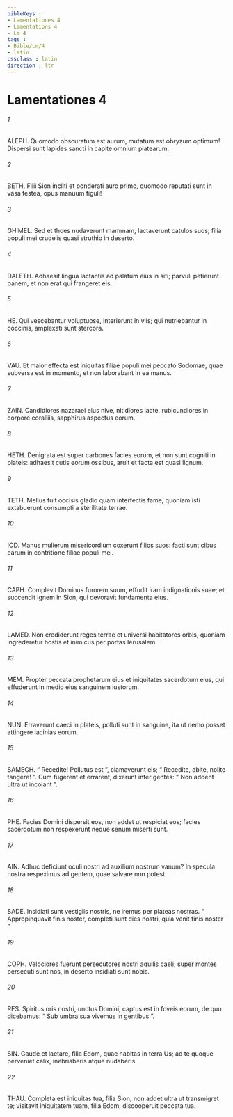 ```yaml
---
bibleKeys : 
- Lamentationes 4
- Lamentations 4
- Lm 4
tags : 
- Bible/Lm/4
- latin
cssclass : latin
direction : ltr
---
```


# Lamentationes 4

###### 1
ALEPH. Quomodo obscuratum est aurum, mutatum est obryzum optimum! Dispersi sunt lapides sancti in capite omnium platearum.
###### 2
BETH. Filii Sion incliti et ponderati auro primo, quomodo reputati sunt in vasa testea, opus manuum figuli!
###### 3
GHIMEL. Sed et thoes nudaverunt mammam, lactaverunt catulos suos; filia populi mei crudelis quasi struthio in deserto.
###### 4
DALETH. Adhaesit lingua lactantis ad palatum eius in siti; parvuli petierunt panem, et non erat qui frangeret eis.
###### 5
HE. Qui vescebantur voluptuose, interierunt in viis; qui nutriebantur in coccinis, amplexati sunt stercora.
###### 6
VAU. Et maior effecta est iniquitas filiae populi mei peccato Sodomae, quae subversa est in momento, et non laborabant in ea manus.
###### 7
ZAIN. Candidiores nazaraei eius nive, nitidiores lacte, rubicundiores in corpore coralliis, sapphirus aspectus eorum.
###### 8
HETH. Denigrata est super carbones facies eorum, et non sunt cogniti in plateis: adhaesit cutis eorum ossibus, aruit et facta est quasi lignum.
###### 9
TETH. Melius fuit occisis gladio quam interfectis fame, quoniam isti extabuerunt consumpti a sterilitate terrae.
###### 10
IOD. Manus mulierum misericordium coxerunt filios suos: facti sunt cibus earum in contritione filiae populi mei.
###### 11
CAPH. Complevit Dominus furorem suum, effudit iram indignationis suae; et succendit ignem in Sion, qui devoravit fundamenta eius.
###### 12
LAMED. Non crediderunt reges terrae et universi habitatores orbis, quoniam ingrederetur hostis et inimicus per portas Ierusalem.
###### 13
MEM. Propter peccata prophetarum eius et iniquitates sacerdotum eius, qui effuderunt in medio eius sanguinem iustorum.
###### 14
NUN. Erraverunt caeci in plateis, polluti sunt in sanguine, ita ut nemo posset attingere lacinias eorum.
###### 15
SAMECH. “ Recedite! Pollutus est ”, clamaverunt eis; “ Recedite, abite, nolite tangere! ”. Cum fugerent et errarent, dixerunt inter gentes: “ Non addent ultra ut incolant ”.
###### 16
PHE. Facies Domini dispersit eos, non addet ut respiciat eos; facies sacerdotum non respexerunt neque senum miserti sunt.
###### 17
AIN. Adhuc deficiunt oculi nostri ad auxilium nostrum vanum? In specula nostra respeximus ad gentem, quae salvare non potest.
###### 18
SADE. Insidiati sunt vestigiis nostris, ne iremus per plateas nostras. “ Appropinquavit finis noster, completi sunt dies nostri, quia venit finis noster ”.
###### 19
COPH. Velociores fuerunt persecutores nostri aquilis caeli; super montes persecuti sunt nos, in deserto insidiati sunt nobis.
###### 20
RES. Spiritus oris nostri, unctus Domini, captus est in foveis eorum, de quo dicebamus: “ Sub umbra sua vivemus in gentibus ”.
###### 21
SIN. Gaude et laetare, filia Edom, quae habitas in terra Us; ad te quoque perveniet calix, inebriaberis atque nudaberis.
###### 22
THAU. Completa est iniquitas tua, filia Sion, non addet ultra ut transmigret te; visitavit iniquitatem tuam, filia Edom, discooperuit peccata tua.
